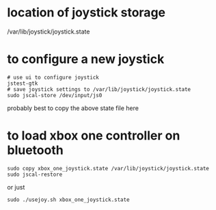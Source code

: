 # location of joystick storage
/var/lib/joystick/joystick.state

# to configure a new joystick
```
# use ui to configure joystick
jstest-gtk
# save joystick settings to /var/lib/joystick/joystick.state
sudo jscal-store /dev/input/js0  
```
probably best to copy the above state file here 

# to load xbox one controller on bluetooth
```
sudo copy xbox_one_joystick.state /var/lib/joystick/joystick.state
sudo jscal-restore
```
or just
```
sudo ./usejoy.sh xbox_one_joystick.state
```
